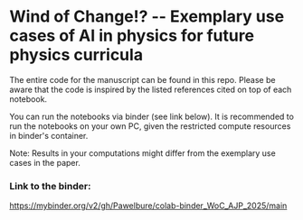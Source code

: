 # Wind of Change!? -- Exemplary use cases of AI in physics for future physics curricula

The entire code for the manuscript can be found in this repo. Please be aware that the code is inspired by the listed references cited on top of each notebook.

You can run the notebooks via binder (see link below). It is recommended to run the notebooks on your own PC, given the restricted compute resources in binder's container.

Note: Results in your computations might differ from the exemplary use cases in the paper.

### Link to the binder:
https://mybinder.org/v2/gh/Pawelbure/colab-binder_WoC_AJP_2025/main